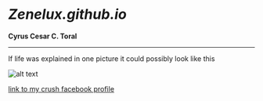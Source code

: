 # *Zenelux.github.io*
**Cyrus Cesar C. Toral**

----------------------------

If life was explained in one picture it could possibly look like this

![alt text](https://encrypted-tbn0.gstatic.com/images?q=tbn:ANd9GcQd8tJQc2TRPIGRR9mozb5SuwHE6Tiq5P5GHg&usqp=CAU)

[link to my crush facebook profile](https://www.youtube.com/watch?v=xvFZjo5PgG0)

